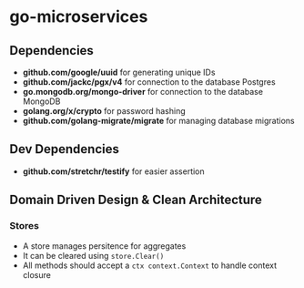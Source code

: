 # go-microservices

## Dependencies

- **github.com/google/uuid** for generating unique IDs
- **github.com/jackc/pgx/v4** for connection to the database Postgres
- **go.mongodb.org/mongo-driver** for connection to the database MongoDB
- **golang.org/x/crypto** for password hashing
- **github.com/golang-migrate/migrate** for managing database migrations

## Dev Dependencies

- **github.com/stretchr/testify** for easier assertion

## Domain Driven Design & Clean Architecture

### Stores

- A store manages persitence for aggregates
- It can be cleared using `store.Clear()`
- All methods should accept a `ctx context.Context` to handle context closure
